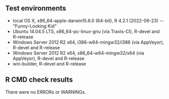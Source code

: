 ## Test environments
* local OS X, x86_64-apple-darwin15.6.0 (64-bit), R 4.2.1 (2022-06-23) -- "Funny-Looking Kid"
* Ubuntu 14.04.5 LTS, x86_64-pc-linux-gnu (via Travis-CI), R-devel and R-release
* Windows Server 2012 R2 x64, i386-w64-mingw32/i386 (via AppVeyor), R-devel and R-release
* Windows Server 2012 R2 x64, x86_64-w64-mingw32/x64 (via AppVeyor), R-devel and R-release
* win-builder, R-devel and R-release

## R CMD check results
There were no ERRORs or WARNINGs.
